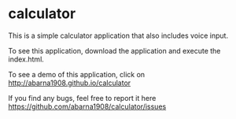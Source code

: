 # calculator

This is a simple calculator application that also includes voice input. 

To see this application, download the application and execute the index.html.

To see a demo of this application, click on http://abarna1908.github.io/calculator

If you find any bugs, feel free to report it here https://github.com/abarna1908/calculator/issues 
